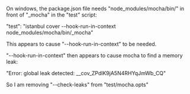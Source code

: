 On windows, the package.json file needs "node_modules/mocha/bin/" in front of "_mocha" in the "test" script:

"test": "istanbul cover --hook-run-in-context node_modules/mocha/bin/_mocha"

This appears to cause "--hook-run-in-context" to be needed.

"--hook-run-in-context" then appears to cause mocha to find a memory leak:

"Error: global leak detected: __cov_ZPdlK9jA5N4RHYqJmWb_CQ"

So I am removing "--check-leaks" from "test/mocha.opts"
